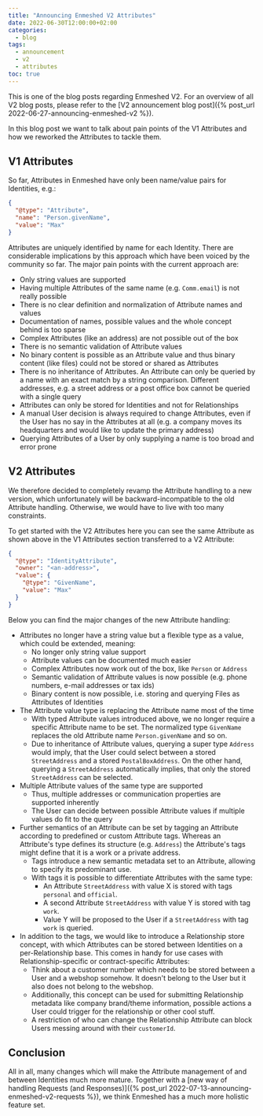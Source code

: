 ```yaml
---
title: "Announcing Enmeshed V2 Attributes"
date: 2022-06-30T12:00:00+02:00
categories:
  - blog
tags:
  - announcement
  - v2
  - attributes
toc: true
---
```


This is one of the blog posts regarding Enmeshed V2. For an overview of all V2 blog posts, please refer to the [V2 announcement blog post]({% post_url 2022-06-27-announcing-enmeshed-v2 %}).

In this blog post we want to talk about pain points of the V1 Attributes and how we reworked the Attributes to tackle them.

## V1 Attributes

So far, Attributes in Enmeshed have only been name/value pairs for Identities, e.g.:

```json
{
  "@type": "Attribute",
  "name": "Person.givenName",
  "value": "Max"
}
```

Attributes are uniquely identified by name for each Identity. There are considerable implications by this approach which have been voiced by the community so far. The major pain points with the current approach are:

- Only string values are supported
- Having multiple Attributes of the same name (e.g. `Comm.email`) is not really possible
- There is no clear definition and normalization of Attribute names and values
- Documentation of names, possible values and the whole concept behind is too sparse
- Complex Attributes (like an address) are not possible out of the box
- There is no semantic validation of Attribute values
- No binary content is possible as an Attribute value and thus binary content (like files) could not be stored or shared as Attributes
- There is no inheritance of Attributes. An Attribute can only be queried by a name with an exact match by a string comparison. Different addresses, e.g. a street address or a post office box cannot be queried with a single query
- Attributes can only be stored for Identities and not for Relationships
- A manual User decision is always required to change Attributes, even if the User has no say in the Attributes at all (e.g. a company moves its headquarters and would like to update the primary address)
- Querying Attributes of a User by only supplying a name is too broad and error prone

## V2 Attributes

We therefore decided to completely revamp the Attribute handling to a new version, which unfortunately will be backward-incompatible to the old Attribute handling. Otherwise, we would have to live with too many constraints.

To get started with the V2 Attributes here you can see the same Attribute as shown above in the V1 Attributes section transferred to a V2 Attribute:

```json
{
  "@type": "IdentityAttribute",
  "owner": "<an-address>",
  "value": {
    "@type": "GivenName",
    "value": "Max"
  }
}
```

Below you can find the major changes of the new Attribute handling:

- Attributes no longer have a string value but a flexible type as a value, which could be extended, meaning:
  - No longer only string value support
  - Attribute values can be documented much easier
  - Complex Attributes now work out of the box, like `Person` or `Address`
  - Semantic validation of Attribute values is now possible (e.g. phone numbers, e-mail addresses or tax ids)
  - Binary content is now possible, i.e. storing and querying Files as Attributes of Identities
- The Attribute value type is replacing the Attribute name most of the time
  - With typed Attribute values introduced above, we no longer require a specific Attribute name to be set. The normalized type `GivenName` replaces the old Attribute name `Person.givenName` and so on.
  - Due to inheritance of Attribute values, querying a super type `Address` would imply, that the User could select between a stored `StreetAddress` and a stored `PostalBoxAddress`. On the other hand, querying a `StreetAddress` automatically implies, that only the stored `StreetAddress` can be selected.
- Multiple Attribute values of the same type are supported
  - Thus, multiple addresses or communication properties are supported inherently
  - The User can decide between possible Attribute values if multiple values do fit to the query
- Further semantics of an Attribute can be set by tagging an Attribute according to predefined or custom Attribute tags. Whereas an Attribute's type defines its structure (e.g. `Address`) the Attribute's tags might define that it is a work or a private address.
  - Tags introduce a new semantic metadata set to an Attribute, allowing to specify its predominant use.
  - With tags it is possible to differentiate Attributes with the same type:
    - An Attribute `StreetAddress` with value X is stored with tags `personal` and `official`.
    - A second Attribute `StreetAddress` with value Y is stored with tag `work`.
    - Value Y will be proposed to the User if a `StreetAddress` with tag `work` is queried.
- In addition to the tags, we would like to introduce a Relationship store concept, with which Attributes can be stored between Identities on a per-Relationship base. This comes in handy for use cases with Relationship-specific or contract-specific Attributes:
  - Think about a customer number which needs to be stored between a User and a webshop somehow. It doesn't belong to the User but it also does not belong to the webshop.
  - Additionally, this concept can be used for submitting Relationship metadata like company brand/theme information, possible actions a User could trigger for the relationship or other cool stuff.
  - A restriction of who can change the Relationship Attribute can block Users messing around with their `customerId`.

## Conclusion

All in all, many changes which will make the Attribute management of and between Identities much more mature. Together with a [new way of handling Requests (and Responses)]({% post_url 2022-07-13-announcing-enmeshed-v2-requests %}), we think Enmeshed has a much more holistic feature set.
